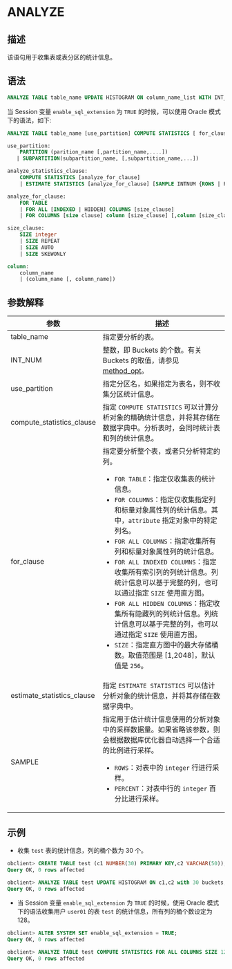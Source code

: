 # ANALYZE

## 描述

该语句用于收集表或表分区的统计信息。

## 语法

```sql
ANALYZE TABLE table_name UPDATE HISTOGRAM ON column_name_list WITH INT_NUM BUCKETS;
```

当 Session 变量 `enable_sql_extension` 为 `TRUE` 的时候，可以使用 Oracle 模式下的语法，如下:

```sql
ANALYZE TABLE table_name [use_partition] COMPUTE STATISTICS [ for_clause ];

use_partition:
    PARTITION (parition_name [,partition_name,....])
   | SUBPARTITION(subpartition_name, [,subpartition_name,...])

analyze_statistics_clause:
    COMPUTE STATISTICS [analyze_for_clause]
    | ESTIMATE STATISTICS [analyze_for_clause] [SAMPLE INTNUM {ROWS | PERCENTAGE}]

analyze_for_clause:
    FOR TABLE
    | FOR ALL [INDEXED | HIDDEN] COLUMNS [size_clause]
    | FOR COLUMNS [size clause] column [size_clause] [,column [size_clause]...]

size_clause:
    SIZE integer 
    | SIZE REPEAT
    | SIZE AUTO
    | SIZE SKEWONLY

column:
    column_name
    | (column_name [, column_name])

```

## 参数解释

|  参数             |       描述        |
|----------------------------|----------|
| table_name |指定要分析的表。|
| INT_NUM | 整数，即 Buckets 的个数。有关 Buckets 的取值，请参见 [method_opt](../../../../300.performance-tuning-guide/500.sql-optimization/400.sql-optimization/400.optimizer-statistics/200.statistics-collection-methods/300.collect-statistics-manually.md)。|
| use_partition | 指定分区名，如果指定为表名，则不收集分区统计信息。 |
| compute_statistics_clause  | 指定 `COMPUTE STATISTICS` 可以计算分析对象的精确统计信息，并将其存储在数据字典中。分析表时，会同时统计表和列的统计信息。 |
| for_clause                 | 指定要分析整个表，或者只分析特定的列。 <ul><li> `FOR TABLE`：指定仅收集表的统计信息。   <li> `FOR COLUMNS`：指定仅收集指定列和标量对象属性列的统计信息。其中，`attribute` 指定对象中的特定列名。   <li> `FOR ALL COLUMNS`：指定收集所有列和标量对象属性列的统计信息。   <li> `FOR ALL INDEXED COLUMNS`：指定收集所有索引列的列统计信息。列统计信息可以基于完整的列，也可以通过指定 `SIZE` 使用直方图。   <li> `FOR ALL HIDDEN COLUMNS`：指定收集所有隐藏列的列统计信息。列统计信息可以基于完整的列，也可以通过指定 `SIZE` 使用直方图。   <li> `SIZE`：指定直方图中的最大存储桶数。取值范围是 \[1,2048]，默认值是 `256`。 </ul>   |
| estimate_statistics_clause | 指定 `ESTIMATE STATISTICS` 可以估计分析对象的统计信息，并将其存储在数据字典中。   |
| SAMPLE                     | 指定用于估计统计信息使用的分析对象中的采样数据量。如果省略该参数，则会根据数据库优化器自动选择一个合适的比例进行采样。 <ul><li> `ROWS`：对表中的 `integer` 行进行采样。   <li> `PERCENT`：对表中行的 `integer` 百分比进行采样。</ul>

## 示例

* 收集 `test` 表的统计信息，列的桶个数为 30 个。

```sql
obclient> CREATE TABLE test (c1 NUMBER(30) PRIMARY KEY,c2 VARCHAR(50));
Query OK, 0 rows affected 

obclient> ANALYZE TABLE test UPDATE HISTOGRAM ON c1,c2 with 30 buckets;
Query OK, 0 rows affected 
```

* 当 Session 变量 `enable_sql_extension` 为 `TRUE` 的时候，使用 Oracle 模式下的语法收集用户 `user01` 的表 `test` 的统计信息，所有列的桶个数设定为 128。

```sql
obclient> ALTER SYSTEM SET enable_sql_extension = TRUE;
Query OK, 0 rows affected 

obclient> ANALYZE TABLE test COMPUTE STATISTICS FOR ALL COLUMNS SIZE 128;
Query OK, 0 rows affected 
```

